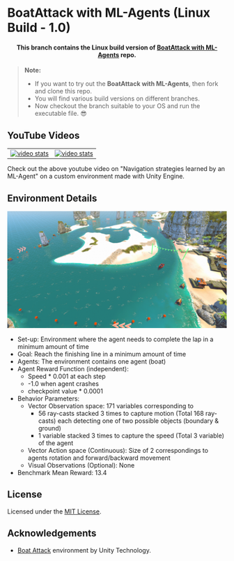 # BoatAttack with ML-Agents (Linux Build - 1.0)

<h4 align="center">
This branch contains the Linux build version of <a href="https://github.com/Dhyeythumar/BoatAttack-with-ML-Agents">BoatAttack with ML-Agents</a> repo.
</h4>

> **Note:**
>
> -   If you want to try out the **BoatAttack with ML-Agents**, then fork and clone this repo.
> -   You will find various build versions on different branches.
> -   Now checkout the branch suitable to your OS and run the executable file. 😎

## YouTube Videos

<p align="center">
    <table style="border-collapse:collapse;">
        <tr>
            <td><a href="https://youtu.be/8N1f70Wxowk">
                    <img alt="video stats" src="https://youtube-stats-card.vercel.app/api/video?videoid=8N1f70Wxowk&theme=dark_pink" />
                </a>
            </td>
            <td><a href="https://youtu.be/T0Oxb3aliwQ">
                    <img alt="video stats" src="https://youtube-stats-card.vercel.app/api/video?videoid=T0Oxb3aliwQ&theme=dark_pink" />
                </a>
            </td>
        </tr>
    </table>
Check out the above youtube video on "Navigation strategies learned by an ML-Agent" on a custom environment made with Unity Engine.
</p>

## Environment Details

![BoatAttack](https://raw.githubusercontent.com/Dhyeythumar/impression/master/boat_attack_assets/env.png)

-   Set-up: Environment where the agent needs to complete the lap in a minimum amount of time
-   Goal: Reach the finishing line in a minimum amount of time
-   Agents: The environment contains one agent (boat)
-   Agent Reward Function (independent):
    -   Speed \* 0.001 at each step
    -   -1.0 when agent crashes
    -   checkpoint value \* 0.0001
-   Behavior Parameters:
    -   Vector Observation space: 171 variables corresponding to
        -   56 ray-casts stacked 3 times to capture motion (Total 168 ray-casts) each detecting one of two possible objects (boundary & ground)
        -   1 variable stacked 3 times to capture the speed  (Total 3 variable) of the agent
    -   Vector Action space (Continuous): Size of 2 correspondings to agents rotation and forward/backward movement
    -   Visual Observations (Optional): None
-   Benchmark Mean Reward: 13.4

## License

Licensed under the [MIT License](./LICENSE).

## Acknowledgements

-   [Boat Attack](https://github.com/Unity-Technologies/BoatAttack) environment by Unity Technology.
